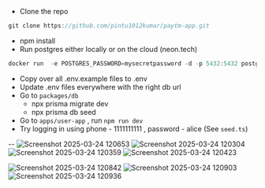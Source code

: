 - Clone the repo

```jsx
git clone https://github.com/pintu1012kumar/paytm-app.git
```

- npm install
- Run postgres either locally or on the cloud (neon.tech)

```jsx
docker run  -e POSTGRES_PASSWORD=mysecretpassword -d -p 5432:5432 postgres
```

- Copy over all .env.example files to .env
- Update .env files everywhere with the right db url
- Go to `packages/db`
    - npx prisma migrate dev
    - npx prisma db seed
- Go to `apps/user-app` , run `npm run dev`
- Try logging in using phone - 1111111111 , password - alice (See `seed.ts`)

--
![Screenshot 2025-03-24 120653](https://github.com/user-attachments/assets/96c5a1b1-a454-4c5d-aca8-2593e1dbd0e3)
![Screenshot 2025-03-24 120304](https://github.com/user-attachments/assets/33aca26f-fa52-4005-83a7-c51b4f136493)
![Screenshot 2025-03-24 120359](https://github.com/user-attachments/assets/72c8a847-0872-4dd1-b4c9-bdfeebc1f985)
![Screenshot 2025-03-24 120423](https://github.com/user-attachments/assets/9ea2d1a5-6018-45dc-9438-6d1364c0aadf)

![Screenshot 2025-03-24 120842](https://github.com/user-attachments/assets/4cd69b72-1760-4de8-b45b-45676a73e98d)
![Screenshot 2025-03-24 120903](https://github.com/user-attachments/assets/eff33737-aaa7-4926-94c8-bada735d6394)
![Screenshot 2025-03-24 120936](https://github.com/user-attachments/assets/5d51fc7f-bc97-4ccd-9191-9a3eed5d7e54)
